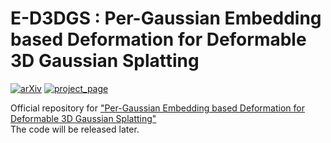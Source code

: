 #  E-D3DGS : Per-Gaussian Embedding based Deformation for Deformable 3D Gaussian Splatting

[![arXiv](https://img.shields.io/badge/arXiv-2310.13356-006600)]() 
[![project_page](https://img.shields.io/badge/project_page-68BC71)](https://jeongminb.github.io/e-d3dgs/)

Official repository for <a href="">"Per-Gaussian Embedding based Deformation for Deformable 3D Gaussian Splatting"</a><br>
The code will be released later.

